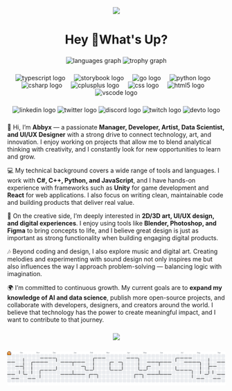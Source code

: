 <div align="center">
  <img height="390" src="https://i.pinimg.com/originals/c8/e1/3d/c8e13dbd21915f6a925002a284ef7824.gif"  />
</div>

###

<h1 align="center">Hey 👋What's Up?</h1>

###

<div align="center">
  <img src="https://github-readme-stats.vercel.app/api/top-langs?username=abyxcdxyzsad777&locale=en&hide_title=false&layout=compact&card_width=320&langs_count=5&theme=dracula&hide_border=false&order=2" height="150" alt="languages graph"  />
  <img src="https://github-profile-trophy.vercel.app?username=abyxcdxyzsad777&theme=dracula&column=-1&row=1&margin-w=8&margin-h=8&no-bg=false&no-frame=false&order=4" height="150" alt="trophy graph"  />
</div>

###

<div align="center">
  <img src="https://skillicons.dev/icons?i=ts" height="60" alt="typescript logo"  />
  <img width="12" />
  <img src="https://cdn.jsdelivr.net/gh/devicons/devicon/icons/storybook/storybook-original.svg" height="60" alt="storybook logo"  />
  <img width="12" />
  <img src="https://skillicons.dev/icons?i=go" height="60" alt="go logo"  />
  <img width="12" />
  <img src="https://skillicons.dev/icons?i=py" height="60" alt="python logo"  />
  <img width="12" />
  <img src="https://cdn.jsdelivr.net/gh/devicons/devicon/icons/csharp/csharp-original.svg" height="60" alt="csharp logo"  />
  <img width="12" />
  <img src="https://cdn.jsdelivr.net/gh/devicons/devicon/icons/cplusplus/cplusplus-original.svg" height="60" alt="cplusplus logo"  />
  <img width="12" />
  <img src="https://cdn.jsdelivr.net/gh/devicons/devicon/icons/css3/css3-original.svg" height="60" alt="css logo"  />
  <img width="12" />
  <img src="https://cdn.jsdelivr.net/gh/devicons/devicon/icons/html5/html5-original.svg" height="60" alt="html5 logo"  />
  <img width="12" />
  <img src="https://cdn.jsdelivr.net/gh/devicons/devicon/icons/vscode/vscode-original.svg" height="60" alt="vscode logo"  />
</div>

###

<div align="center">
  <img src="https://img.shields.io/static/v1?message=LinkedIn&logo=linkedin&label=&color=0077B5&logoColor=white&labelColor=&style=for-the-badge" height="25" alt="linkedin logo"  />
  <img src="https://img.shields.io/static/v1?message=Twitter&logo=twitter&label=&color=1DA1F2&logoColor=white&labelColor=&style=for-the-badge" height="25" alt="twitter logo"  />
  <img src="https://img.shields.io/static/v1?message=Discord&logo=discord&label=&color=7289DA&logoColor=white&labelColor=&style=for-the-badge" height="25" alt="discord logo"  />
  <img src="https://img.shields.io/static/v1?message=Twitch&logo=twitch&label=&color=9146FF&logoColor=white&labelColor=&style=for-the-badge" height="25" alt="twitch logo"  />
  <img src="https://img.shields.io/static/v1?message=dev.to&logo=dev.to&label=&color=0A0A0A&logoColor=white&labelColor=&style=for-the-badge" height="25" alt="devto logo"  />
</div>

###
👋 Hi, I’m **Abbyx** — a passionate **Manager, Developer, Artist, Data Scientist, and UI/UX Designer** with a strong drive to connect technology, art, and innovation. I enjoy working on projects that allow me to blend analytical thinking with creativity, and I constantly look for new opportunities to learn and grow.

💻 My technical background covers a wide range of tools and languages. I work with **C#, C++, Python, and JavaScript**, and I have hands-on experience with frameworks such as **Unity** for game development and **React** for web applications. I also focus on writing clean, maintainable code and building products that deliver real value.

🎨 On the creative side, I’m deeply interested in **2D/3D art, UI/UX design, and digital experiences**. I enjoy using tools like **Blender, Photoshop, and Figma** to bring concepts to life, and I believe great design is just as important as strong functionality when building engaging digital products.

🎶 Beyond coding and design, I also explore music and digital art. Creating melodies and experimenting with sound design not only inspires me but also influences the way I approach problem-solving — balancing logic with imagination.

🌍 I’m committed to continuous growth. My current goals are to **expand my knowledge of AI and data science**, publish more open-source projects, and collaborate with developers, designers, and creators around the world. I believe that technology has the power to create meaningful impact, and I want to contribute to that journey.
###

###
<div align="center">

<img align="" height="120" src="https://i.pinimg.com/originals/8e/c9/7a/8ec97a50d704a7aea10c39ef4f0757bf.gif"  />

</div>

###

<picture>
  <source media="(prefers-color-scheme: dark)" srcset="https://raw.githubusercontent.com/abyxcdxyzsad777/abyxcdxyzsad777/output/pacman-contribution-graph-dark.svg">
  <source media="(prefers-color-scheme: light)" srcset="https://raw.githubusercontent.com/abyxcdxyzsad777/abyxcdxyzsad777/output/pacman-contribution-graph.svg">
  <img alt="pacman contribution graph" src="https://raw.githubusercontent.com/abyxcdxyzsad777/abyxcdxyzsad777/output/pacman-contribution-graph.svg">
</picture>

###
